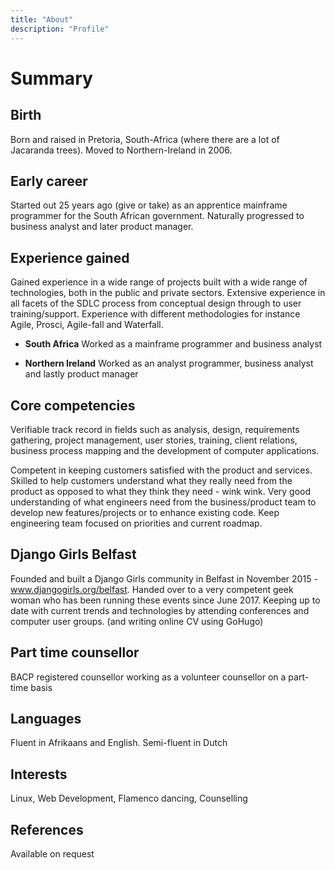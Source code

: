 ```yaml
---
title: "About"
description: "Profile"
---
```

# Summary
## Birth
Born and raised in Pretoria, South-Africa (where there are a lot of Jacaranda trees). Moved to Northern-Ireland in 2006.

## Early career
Started out 25 years ago (give or take) as an apprentice mainframe programmer for the South African government. Naturally progressed to business analyst and later product manager.

## Experience gained
Gained experience in a wide range of projects built with a wide range of technologies, both in the public and private sectors. Extensive experience in all facets of the SDLC process from conceptual design through to user training/support. Experience with different methodologies for instance Agile, Prosci, Agile-fall and Waterfall.  

- **South Africa**
  Worked as a mainframe programmer and business analyst

- **Northern Ireland**
 Worked as an analyst programmer, business analyst and lastly product manager

## Core competencies
Verifiable track record in fields such as analysis, design, requirements gathering, project management, user stories, training, client relations, business process mapping and the development of computer applications.

Competent in keeping customers satisfied with the product and services. Skilled to help customers understand what they really need from the product as opposed to what they think they need - wink wink. Very good understanding of what engineers need from the business/product team to develop new features/projects or to enhance existing code. Keep engineering team focused on priorities and current roadmap.

## Django Girls Belfast
Founded and built a Django Girls community in Belfast in November 2015 - www.djangogirls.org/belfast. Handed over to a very competent geek woman who has been running these events since June 2017. Keeping up to date with current trends and technologies by attending conferences and computer user groups. (and writing online CV using GoHugo)

## Part time counsellor
BACP registered counsellor working as a volunteer counsellor on a part-time basis

## Languages
Fluent in Afrikaans and English. Semi-fluent in Dutch

## Interests
Linux, Web Development, Flamenco dancing, Counselling

## References
Available on request

